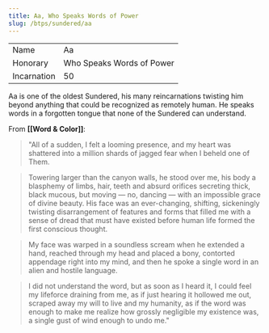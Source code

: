 ```yaml
---
title: Aa, Who Speaks Words of Power 
slug: /btps/sundered/aa
---
```


|             |                    |
| ----------- | ------------------ |
| Name        | Aa            |
| Honorary    | Who Speaks Words of Power |
| Incarnation | 50                  |

Aa is one of the oldest Sundered, his many reincarnations twisting him beyond anything that could be recognized as remotely human. He speaks words in a forgotten tongue that none of the Sundered can understand.

From **[[Word & Color]]**:

> "All of a sudden, I felt a looming presence, and my heart was shattered into a million shards of jagged fear when I beheld one of Them.

> Towering larger than the canyon walls, he stood over me, his body a blasphemy of limbs, hair, teeth and absurd orifices secreting thick, black mucous, but moving — no, dancing — with an impossible grace of divine beauty. His face was an ever-changing, shifting, sickeningly twisting disarrangement of features and forms that filled me with a sense of dread that must have existed before human life formed the first conscious thought.

> My face was warped in a soundless scream when he extended a hand, reached through my head and placed a bony, contorted appendage right into my mind, and then he spoke a single word in an alien and hostile language.

> I did not understand the word, but as soon as I heard it, I could feel my lifeforce draining from me, as if just hearing it hollowed me out, scraped away my will to live and my humanity, as if the word was enough to make me realize how grossly negligible my existence was, a single gust of wind enough to undo me."
